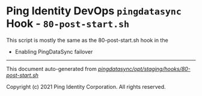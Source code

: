
# Ping Identity DevOps `pingdatasync` Hook - `80-post-start.sh`
 This script is mostly the same as the 80-post-start.sh hook in the
 * Enabling PingDataSync failover

---
This document auto-generated from _[pingdatasync/opt/staging/hooks/80-post-start.sh](https://github.com/pingidentity/pingidentity-docker-builds/blob/master/pingdatasync/opt/staging/hooks/80-post-start.sh)_

Copyright (c) 2021 Ping Identity Corporation. All rights reserved.
